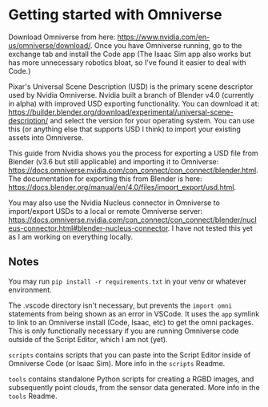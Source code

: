 # Getting started with Omniverse

Download Omniverse from here: https://www.nvidia.com/en-us/omniverse/download/. Once you have Omniverse running, go to the exchange tab and install the Code app (The Isaac Sim app also works but has more unnecessary robotics bloat, so I've found it easier to deal with Code.)

Pixar's Universal Scene Description (USD) is the primary scene descriptor used by Nvidia Omniverse. Nvidia built a branch of Blender v4.0 (currently in alpha) with improved USD exporting functionality. You can download it at: https://builder.blender.org/download/experimental/universal-scene-description/ and select the version for your operating system. You can use this (or anything else that supports USD I think) to import your existing assets into Omniverse.

This guide from Nvidia shows you the process for exporting a USD file from Blender (v3.6 but still applicable) and importing it to Omniverse: https://docs.omniverse.nvidia.com/con_connect/con_connect/blender.html. The documentation for exporting this from Blender is here: https://docs.blender.org/manual/en/4.0/files/import_export/usd.html.

You may also use the Nvidia Nucleus connector in Omniverse to import/export USDs to a local or remote Omniverse server: https://docs.omniverse.nvidia.com/con_connect/con_connect/blender/nucleus-connector.html#blender-nucleus-connector. I have not tested this yet as I am working on everything locally.

## Notes

You may run `pip install -r requirements.txt` in your venv or whatever environment.

The .vscode directory isn't necessary, but prevents the `import omni` statements from being shown as an error in VSCode. It uses the `app` symlink to link to an Omniverse install (Code, Isaac, etc) to get the omni packages. This is only functionally necessary if you are running Omniverse code outside of the Script Editor, which I am not (yet).

`scripts` contains scripts that you can paste into the Script Editor inside of Omniverse Code (or Isaac Sim). More info in the `scripts` Readme.

`tools` contains standalone Python scripts for creating a RGBD images, and subsequently point clouds, from the sensor data generated. More info in the `tools` Readme.